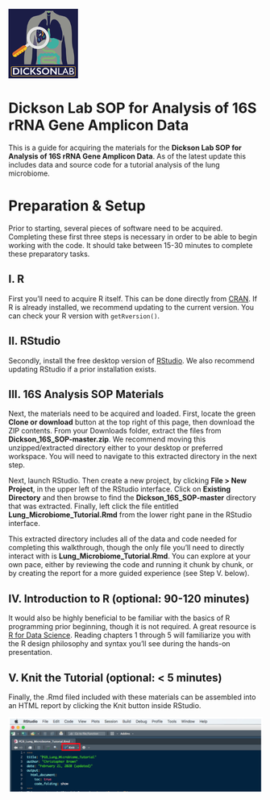 
![Dickson Lab](images/dickson_lab_logo.png)

# Dickson Lab SOP for Analysis of 16S rRNA Gene Amplicon Data

This is a guide for acquiring the materials for the **Dickson Lab SOP
for Analysis of 16S rRNA Gene Amplicon Data**. As of the latest update
this includes data and source code for a tutorial analysis of the lung
microbiome.

# Preparation & Setup

Prior to starting, several pieces of software need to be acquired.
Completing these first three steps is necessary in order to be able to
begin working with the code. It should take between 15-30 minutes to
complete these preparatory tasks.

## I. R

First you’ll need to acquire R itself. This can be done directly from
[CRAN](https://cran.r-project.org/). If R is already installed, we
recommend updating to the current version. You can check your R version
with `getRversion()`.

## II. RStudio

Secondly, install the free desktop version of
[RStudio](https://rstudio.com/products/rstudio/download/#download). We
also recommend updating RStudio if a prior installation exists.

## III. 16S Analysis SOP Materials

Next, the materials need to be acquired and loaded. First, locate the
green **Clone or download** button at the top right of this page, then
download the ZIP contents. From your Downloads folder, extract the files
from **Dickson\_16S\_SOP-master.zip**. We recommend moving this
unzipped/extracted directory either to your desktop or preferred
workspace. You will need to navigate to this extracted directory in the
next step.

Next, launch RStudio. Then create a new project, by clicking **File &gt;
New Project**, in the upper left of the RStudio interface. Click on
**Existing Directory** and then browse to find the
**Dickson\_16S\_SOP-master** directory that was extracted. Finally, left
click the file entitled **Lung\_Microbiome\_Tutorial.Rmd** from the
lower right pane in the RStudio interface.

This extracted directory includes all of the data and code needed for
completing this walkthrough, though the only file you’ll need to
directly interact with is **Lung\_Microbiome\_Tutorial.Rmd**. You can
explore at your own pace, either by reviewing the code and running it
chunk by chunk, or by creating the report for a more guided experience
(see Step V. below).

## IV. Introduction to R (optional: 90-120 minutes)

It would also be highly beneficial to be familiar with the basics of R
programming prior beginning, though it is not required. A great resource
is [R for Data Science](https://r4ds.had.co.nz/). Reading chapters 1
through 5 will familiarize you with the R design philosophy and syntax
you’ll see during the hands-on presentation.

## V. Knit the Tutorial (optional: &lt; 5 minutes)

Finally, the .Rmd filed included with these materials can be assembled
into an HTML report by clicking the Knit button inside RStudio.

![Knit](images/knit.png)
